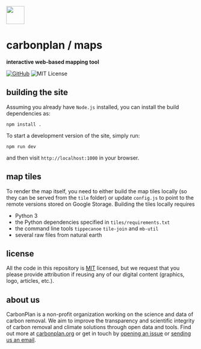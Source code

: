<img
  src='https://carbonplan-assets.s3.amazonaws.com/monogram/dark-small.png'
  height='48'
/>

# carbonplan / maps

**interactive web-based mapping tool**

[![GitHub][github-badge]][github]
![MIT License][]

[github]: https://github.com/carbonplan/maps
[github-badge]: https://flat.badgen.net/badge/-/github?icon=github&label
[mit license]: https://flat.badgen.net/badge/license/MIT/blue

## building the site

Assuming you already have `Node.js` installed, you can install the build dependencies as:

```shell
npm install .
```

To start a development version of the site, simply run:

```shell
npm run dev
```

and then visit `http://localhost:1000` in your browser.

## map tiles

To render the map itself, you need to either build the map tiles locally (so they can be served from the `tile` folder) or update `config.js` to point to the remote versions stored on Google Storage. Building the tiles locally requires

- Python 3
- the Python dependencies specified in `tiles/requirements.txt`
- the command line tools `tippecanoe` `tile-join` and `mb-util`
- several raw files from natural earth

## license

All the code in this repository is [MIT](https://choosealicense.com/licenses/mit/) licensed, but we request that you please provide attribution if reusing any of our digital content (graphics, logo, articles, etc.).

## about us

CarbonPlan is a non-profit organization working on the science and data of carbon removal. We aim to improve the transparency and scientific integrity of carbon removal and climate solutions through open data and tools. Find out more at [carbonplan.org](https://carbonplan.org/) or get in touch by [opening an issue](https://github.com/carbonplan/maps/issues/new) or [sending us an email](mailto:hello@carbonplan.org).
